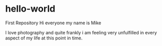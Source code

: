 # hello-world
First Repository
Hi everyone my name is Mike

I love photography and quite frankly i am feeling very unfulfilled in every aspect of my life at this point in time.
